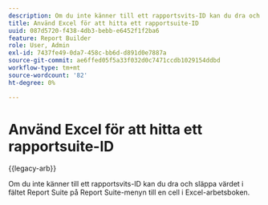 ```yaml
---
description: Om du inte känner till ett rapportsvits-ID kan du dra och släppa värdet i fältet Report Suite på Report Suite-menyn till en cell i Excel-arbetsboken.
title: Använd Excel för att hitta ett rapportsuite-ID
uuid: 087d5720-f438-4db3-bebb-e6452f1f2ba6
feature: Report Builder
role: User, Admin
exl-id: 7437fe49-0da7-458c-bb6d-d891d0e7887a
source-git-commit: ae6ffed05f5a33f032d0c7471ccdb1029154ddbd
workflow-type: tm+mt
source-wordcount: '82'
ht-degree: 0%

---
```


# Använd Excel för att hitta ett rapportsuite-ID

{{legacy-arb}}

Om du inte känner till ett rapportsvits-ID kan du dra och släppa värdet i fältet Report Suite på Report Suite-menyn till en cell i Excel-arbetsboken.

